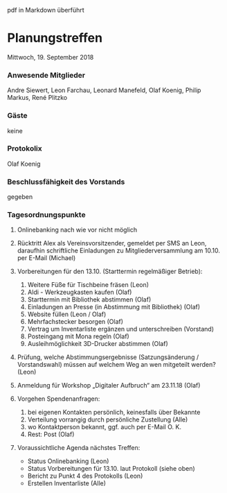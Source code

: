 pdf in Markdown überführt

# **Planungstreffen**
Mittwoch, 19. September 2018

### Anwesende Mitglieder
Andre Siewert, Leon Farchau, Leonard Manefeld, Olaf Koenig, Philip Markus, René Plitzko

### Gäste
keine

### Protokolix
Olaf Koenig

### Beschlussfähigkeit des Vorstands
gegeben

### Tagesordnungspunkte
1. Onlinebanking nach wie vor nicht möglich

1. Rücktritt Alex als Vereinsvorsitzender, gemeldet per SMS an Leon, daraufhin schriftliche Einladungen zu Mitgliederversammlung am 10.10. per E-Mail (Michael)
1. Vorbereitungen für den 13.10. (Starttermin regelmäßiger Betrieb):
	1. Weitere Füße für Tischbeine fräsen (Leon)
	1. Aldi - Werkzeugkasten kaufen (Olaf)
	1. Starttermin mit Bibliothek abstimmen (Olaf)
	1. Einladungen an Presse (in Abstimmung mit Bibliothek) (Olaf)
	1. Website füllen (Leon / Olaf)
	1. Mehrfachstecker besorgen  (Olaf)
	1. Vertrag um Inventarliste ergänzen und unterschreiben (Vorstand)
	1. Posteingang mit Mona regeln (Olaf)
	1. Ausleihmöglichkeit 3D-Drucker abstimmen (Olaf)
1. Prüfung, welche Abstimmungsergebnisse (Satzungsänderung / Vorstandswahl) müssen auf welchem Weg an wen mitgeteilt werden? (Leon)
1. Anmeldung für Workshop „Digitaler Aufbruch“ am 23.11.18 (Olaf)
1. Vorgehen Spendenanfragen:
	1. bei eigenen Kontakten persönlich, keinesfalls über Bekannte
	1. Verteilung vorrangig durch persönliche Zustellung (Alle)
	1. wo Kontaktperson bekannt, ggf. auch per E-Mail O. K.
	1. Rest: Post (Olaf)
1. Voraussichtliche Agenda nächstes Treffen:
	* Status Onlinebanking (Leon)
	* Status Vorbereitungen für 13.10. laut Protokoll (siehe oben)
	* Bericht zu Punkt 4 des Protokolls (Leon)
	* Erstellen Inventarliste (Alle)
